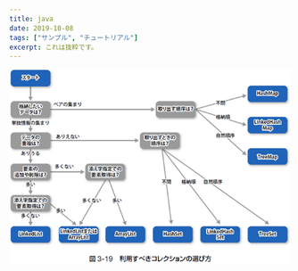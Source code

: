 ```yaml
---
title: java
date: 2019-10-08
tags: ["サンプル", "チュートリアル"]
excerpt: これは抜粋です。
---
```

![Collection](https://github.com/libibo/boilerplate/blob/master/source/images/Collection.png)
